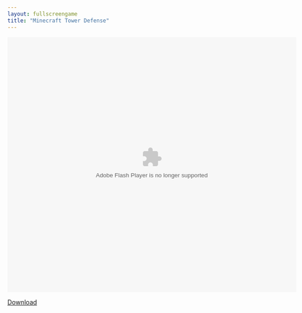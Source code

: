 ```yaml
---
layout: fullscreengame
title: "Minecraft Tower Defense"
---
```

<div class="row justify-content-md-center">
    <div class="col">
        <object width="100" height="100">
            <embed src="minecraft-tower-defence-2.swf" flashvars="" base="" quality="high" allowscriptaccess="always" allowfullscreen="true" bgcolor="" wmode="window" width="650" height="575" type="application/x-shockwave-flash" pluginspage="http://www.macromedia.com/go/getflashplayer">
        </object>
    </div>
</div>

<a href="minecraft-tower-defence-2.swf" download class="btn btn-outline-dark">Download</a>
